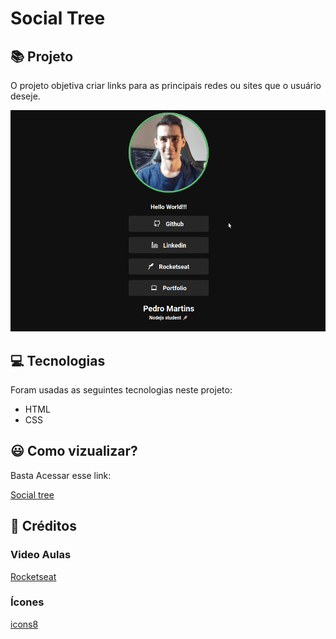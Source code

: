 # Social Tree

## :books: Projeto

O projeto objetiva criar links para as principais redes ou sites que o usuário deseje.

![demo](assets/socialtree.gif)

## :computer: Tecnologias

Foram usadas as seguintes tecnologias neste projeto:

- HTML
- CSS

## :smiley: Como vizualizar?

Basta Acessar esse link:

[Social tree](https://pedromartinsdev.github.io/social-tree)

## :clap: Créditos
  ### Video Aulas
  [Rocketseat](https://www.rocketseat.com.br)
  ### Ícones
  [icons8](https://icons8.com.br/)